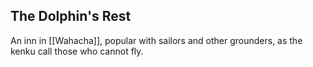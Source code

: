 ## The Dolphin's Rest

An inn in [[Wahacha]], popular with sailors and other grounders, as the kenku call those who cannot fly. 


